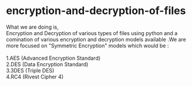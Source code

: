 # encryption-and-decryption-of-files
<p>What we are doing is,<br>
   Encryption and Decryption of various types of files using python and a comination of various encryption and decryption models available .We are more focused on "Symmetric Encryption" models which would be :
   <br>
  <br>
  1.AES (Advanced Encryption Standard)   
  <br>
  2.DES (Data Encryption Standard)
  <br>
  3.3DES (Triple DES)
  <br>
  4.RC4 (Rivest Cipher 4)
  
  
</p>
